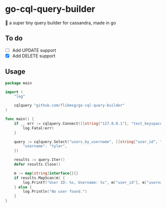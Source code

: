 # go-cql-query-builder
📇 a super tiny query builder for cassandra, made in go  

## To do
- [ ] Add UPDATE support
- [X] Add DELETE support

## Usage
```go
package main

import (
	"log"

	cqlquery "github.com/flikmsg/go-cql-query-builder"
)

func main() {
	if _, err := cqlquery.Connect([]string{"127.0.0.1"}, "test_keyspace"); err != nil {
		log.Fatal(err)
	}

	query := cqlquery.Select("users_by_username", []string{"user_id", "username"}, map[string]interface{}{
		"username": "tyler",
	})

	results := query.Iter()
	defer results.Close()

	m := map[string]interface{}{}
	if results.MapScan(m) {
		log.Printf("User ID: %s, Username: %s", m["user_id"], m["username"])
	} else {
		log.Println("No user found.")
	}
}
```
